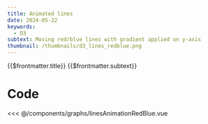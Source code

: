```yaml
---
title: Animated lines
date: 2024-05-22
keywords:
  - D3
subtext: Moving red/blue lines with gradient applied on y-axis
thumbnail: /thumbnails/d3_lines_redblue.png
---
```


<script setup>
  import LinesAnimationRedBlue from '/components/graphs/linesAnimationRedBlue.vue';
</script>

<FigureTitle>{{$frontmatter.title}}</FigureTitle>
<SubtitleHeader>{{$frontmatter.subtext}}</SubtitleHeader>
<D3PlotContainer>
<LinesAnimationRedBlue/>
</D3PlotContainer>

<div class='code-below-figure'>

# Code

<<< @/components/graphs/linesAnimationRedBlue.vue

</div>